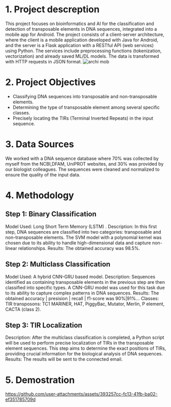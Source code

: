 # 1. Project descreption
This project focuses on bioinformatics and AI for the classification and detection of transposable elements in DNA sequences, integrated into a mobile app for Android.
The project consists of a client-server architecture, where the client is a mobile application developed with Java for Android, and the server is a Flask application with a RESTful API (web services) using Python. The services include preprocessing functions (tokenization, vectorization) and already saved ML/DL models. The data is transformed with HTTP requests in JSON format.
![archi mob](https://github.com/user-attachments/assets/7bab7995-9e78-4dfc-9296-3f6b3cad9f86)

# 2. Project Objectives
 - Classifying DNA sequences into transposable and non-transposable elements.
 - Determining the type of transposable element among several specific classes.
 - Precisely locating the TIRs (Terminal Inverted Repeats) in the input sequence.

# 3. Data Sources
We worked with a DNA sequence database where 70% was collected by myself from the NCBI,DFAM, UniPROT websites, and 30% was provided by our biologist colleagues. The sequences were cleaned and normalized to ensure the quality of the input data.

# 4. Methodology
## Step 1: Binary Classification
 Model Used: Long Short Term Memory (LSTM) .
 Description: In this first step, DNA sequences are classified into two categories: transposable and non-transposable elements. The SVM model with a polynomial kernel was chosen due to its ability to handle high-dimensional data and capture non-linear relationships.
 Results: The obtained accuracy was 98.5%.

## Step 2: Multiclass Classification 
 Model Used: A hybrid CNN-GRU based model.
 Description: Sequences identified as containing transposable elements in the previous step are then classified into specific types. A CNN-GRU model was used for this task due to its ability to capture complex patterns in DNA sequences.
 Results: The obtained accuracy | presision | recall | f1-score was 90%|91%...
 Classes: TIR transposons: TC1 MARINER, HAT, PiggyBac, Mutator, Merlin, P element, CACTA (class 2).

## Step 3: TIR Localization
 Description: After the multiclass classification is completed, a Python script will be used to perform precise localization of TIRs in the transposable element sequences. This step aims to determine the exact positions of TIRs, providing crucial information for the biological analysis of DNA sequences. 
 Results: The results will be sent to the connected email.

 # 5. Demostration
 
https://github.com/user-attachments/assets/393257cc-fc13-41fb-ba02-ef351785709d


